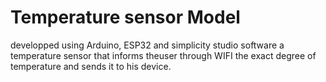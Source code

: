 # Temperature sensor Model
 
developped using Arduino, ESP32 and simplicity studio software a temperature sensor that informs theuser through WIFI the exact degree of temperature and sends it to his device.